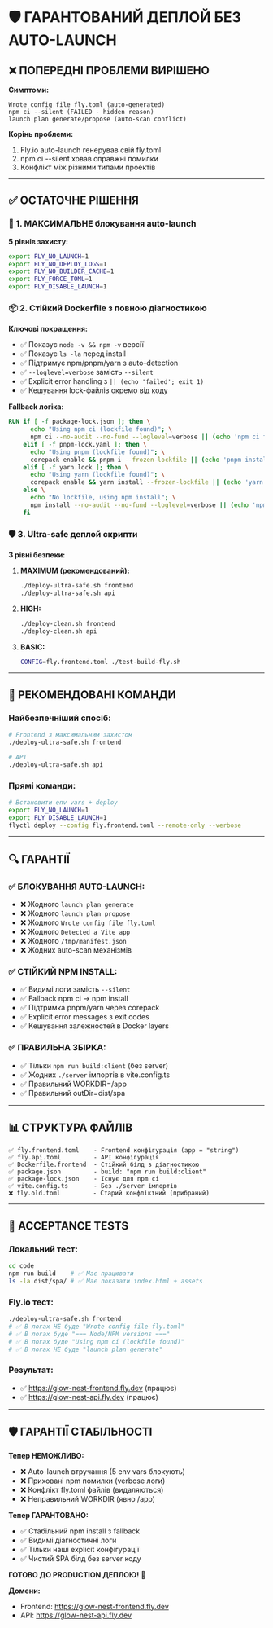 # 🛡️ ГАРАНТОВАНИЙ ДЕПЛОЙ БЕЗ AUTO-LAUNCH

## ❌ ПОПЕРЕДНІ ПРОБЛЕМИ ВИРІШЕНО

**Симптоми:**

```
Wrote config file fly.toml (auto-generated)
npm ci --silent (FAILED - hidden reason)
launch plan generate/propose (auto-scan conflict)
```

**Корінь проблеми:**

1. Fly.io auto-launch генерував свій fly.toml
2. npm ci --silent ховав справжні помилки
3. Конфлікт між різними типами проектів

---

## ✅ ОСТАТОЧНЕ РІШЕННЯ

### 🚫 1. МАКСИМАЛЬНЕ блокування auto-launch

**5 рівнів захисту:**

```bash
export FLY_NO_LAUNCH=1
export FLY_NO_DEPLOY_LOGS=1
export FLY_NO_BUILDER_CACHE=1
export FLY_FORCE_TOML=1
export FLY_DISABLE_LAUNCH=1
```

### 📦 2. Стійкий Dockerfile з повною діагностикою

**Ключові покращення:**

- ✅ Показує `node -v && npm -v` версії
- ✅ Показує `ls -la` перед install
- ✅ Підтримує npm/pnpm/yarn з auto-detection
- ✅ `--loglevel=verbose` замість `--silent`
- ✅ Explicit error handling з `|| (echo 'failed'; exit 1)`
- ✅ Кешування lock-файлів окремо від коду

**Fallback логіка:**

```dockerfile
RUN if [ -f package-lock.json ]; then \
      echo "Using npm ci (lockfile found)"; \
      npm ci --no-audit --no-fund --loglevel=verbose || (echo 'npm ci failed'; exit 1); \
    elif [ -f pnpm-lock.yaml ]; then \
      echo "Using pnpm (lockfile found)"; \
      corepack enable && pnpm i --frozen-lockfile || (echo 'pnpm install failed'; exit 1); \
    elif [ -f yarn.lock ]; then \
      echo "Using yarn (lockfile found)"; \
      corepack enable && yarn install --frozen-lockfile || (echo 'yarn install failed'; exit 1); \
    else \
      echo "No lockfile, using npm install"; \
      npm install --no-audit --no-fund --loglevel=verbose || (echo 'npm install failed'; exit 1); \
    fi
```

### 🛡️ 3. Ultra-safe деплой скрипти

**3 рівні безпеки:**

1. **MAXIMUM (рекомендований):**

   ```bash
   ./deploy-ultra-safe.sh frontend
   ./deploy-ultra-safe.sh api
   ```

2. **HIGH:**

   ```bash
   ./deploy-clean.sh frontend
   ./deploy-clean.sh api
   ```

3. **BASIC:**
   ```bash
   CONFIG=fly.frontend.toml ./test-build-fly.sh
   ```

---

## 🚀 РЕКОМЕНДОВАНІ КОМАНДИ

### Найбезпечніший спосіб:

```bash
# Frontend з максимальним захистом
./deploy-ultra-safe.sh frontend

# API
./deploy-ultra-safe.sh api
```

### Прямі команди:

```bash
# Встановити env vars + deploy
export FLY_NO_LAUNCH=1
export FLY_DISABLE_LAUNCH=1
flyctl deploy --config fly.frontend.toml --remote-only --verbose
```

---

## 🔍 ГАРАНТІЇ

### ✅ БЛОКУВАННЯ AUTO-LAUNCH:

- ❌ Жодного `launch plan generate`
- ❌ Жодного `launch plan propose`
- ❌ Жодного `Wrote config file fly.toml`
- ❌ Жодного `Detected a Vite app`
- ❌ Жодного `/tmp/manifest.json`
- ❌ Жодних auto-scan механізмів

### ✅ СТІЙКИЙ NPM INSTALL:

- ✅ Видимі логи замість `--silent`
- ✅ Fallback npm ci → npm install
- ✅ Підтримка pnpm/yarn через corepack
- ✅ Explicit error messages з exit codes
- ✅ Кешування залежностей в Docker layers

### ✅ ПРАВИЛЬНА ЗБІРКА:

- ✅ Тільки `npm run build:client` (без server)
- ✅ Жодних `./server` імпортів в vite.config.ts
- ✅ Правильний WORKDIR=/app
- ✅ Правильний outDir=dist/spa

---

## 📊 СТРУКТУРА ФАЙЛІВ

```
✅ fly.frontend.toml    - Frontend конфігурація (app = "string")
✅ fly.api.toml         - API конфігурація
✅ Dockerfile.frontend  - Стійкий білд з діагностикою
✅ package.json         - build: "npm run build:client"
✅ package-lock.json    - Існує для npm ci
✅ vite.config.ts       - Без ./server імпортів
❌ fly.old.toml         - Старий конфліктний (прибраний)
```

---

## 🎯 ACCEPTANCE TESTS

### Локальний тест:

```bash
cd code
npm run build    # ✅ Має працювати
ls -la dist/spa/ # ✅ Має показати index.html + assets
```

### Fly.io тест:

```bash
./deploy-ultra-safe.sh frontend
# ✅ В логах НЕ буде "Wrote config file fly.toml"
# ✅ В логах буде "=== Node/NPM versions ==="
# ✅ В логах буде "Using npm ci (lockfile found)"
# ✅ В логах НЕ буде "launch plan generate"
```

### Результат:

- ✅ https://glow-nest-frontend.fly.dev (працює)
- ✅ https://glow-nest-api.fly.dev (працює)

---

## 🛡️ ГАРАНТІЇ СТАБІЛЬНОСТІ

**Тепер НЕМОЖЛИВО:**

- ❌ Auto-launch втручання (5 env vars блокують)
- ❌ Приховані npm помилки (verbose логи)
- ❌ Конфлікт fly.toml файлів (видаляються)
- ❌ Неправильний WORKDIR (явно /app)

**Тепер ГАРАНТОВАНО:**

- ✅ Стабільний npm install з fallback
- ✅ Видимі діагностичні логи
- ✅ Тільки наші explicit конфігурації
- ✅ Чистий SPA білд без server коду

**ГОТОВО ДО PRODUCTION ДЕПЛОЮ!** 🎉

**Домени:**

- Frontend: https://glow-nest-frontend.fly.dev
- API: https://glow-nest-api.fly.dev
